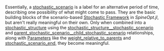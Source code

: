 Essentially, a [stochastic\_scenario](@ref) is a label for an alternative period of time,
describing one possibility of what might come to pass.
They are the basic building blocks of the scenario-based [Stochastic Framework](@ref) in *SpineOpt.jl*,
but aren't really meaningful on their own.
Only when combined into a [stochastic\_structure](@ref) using the [stochastic\_structure\_\_stochastic\_scenario](@ref)
and [parent\_stochastic\_scenario\_\_child\_stochastic\_scenario](@ref) relationships,
along with [Parameters](@ref) like the [weight\_relative\_to\_parents](@ref) and [stochastic\_scenario\_end](@ref),
they become meaningful.